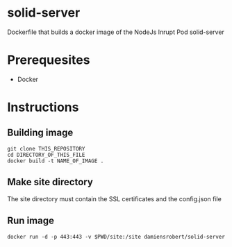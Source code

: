 # solid-server 

Dockerfile that builds a docker image of the NodeJs Inrupt Pod solid-server

# Prerequesites

* Docker

# Instructions

## Building image

```
git clone THIS_REPOSITORY
cd DIRECTORY_OF_THIS_FILE
docker build -t NAME_OF_IMAGE .
```

## Make site directory

The site directory must contain the SSL certificates and the config.json file

## Run image

```
docker run -d -p 443:443 -v $PWD/site:/site damiensrobert/solid-server
```
